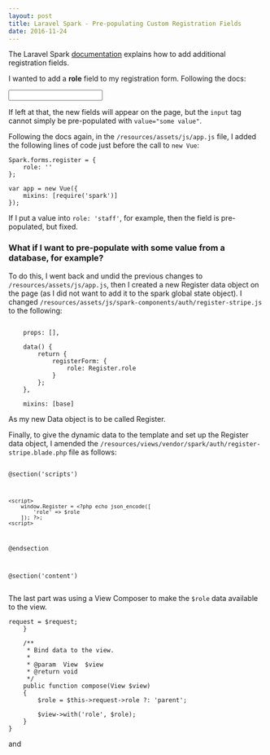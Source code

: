 ```yaml
---
layout: post
title: Laravel Spark - Pre-populating Custom Registration Fields
date: 2016-11-24
---
```

The Laravel Spark <a href="https://spark.laravel.com/docs/3.0/adding-registration-fields" target="_blank">documentation</a> explains how to add additional registration fields.

I wanted to add a <strong>role</strong> field to my registration form. Following the docs:

<code><input type="text" class="form-control" name="role" v-model="registerForm.role"></code>

If left at that, the new fields will appear on the page, but the <code>input</code> tag cannot simply be pre-populated with <code>value="some value"</code>.

Following the docs again, in the <code>/resources/assets/js/app.js</code> file, I added the following lines of code just before the call to <code>new Vue</code>:

<pre><code>Spark.forms.register = {
    role: ''
};

var app = new Vue({
    mixins: [require('spark')]
});</code></pre>

If I put a value into <code>role: 'staff'</code>, for example, then the field is pre-populated, but fixed.

<h3>What if I want to pre-populate with some value from a database, for example?</h3>

To do this, I went back and undid the previous changes to <code>/resources/assets/js/app.js</code>, then I created a new Register data object on the page (as I did not want to add it to the spark global state object). I changed <code>/resources/assets/js/spark-components/auth/register-stripe.js</code> to the following:

<pre><code>
    props: [],
    
    data() {
        return {
            registerForm: {
                role: Register.role
            }
        };
    },
    
    mixins: [base]</code></pre>

As my new Data object is to be called Register.

Finally, to give the dynamic data to the template and set up the Register data object, I amended the <code>/resources/views/vendor/spark/auth/register-stripe.blade.php</code> file as follows:

<pre><code>
@section('scripts')
    <script src="https://js.stripe.com/v2/"></script>
    <script>
        window.Register = <?php echo json_encode([
            'role' => $role
        ]); ?>;
    <script>
@endsection

@section('content')
<spark-register-stripe inline-template>
</code></pre>

The last part was using a View Composer to make the <code>$role</code> data available to the view.

<pre><code><?php

namespace App\Http\ViewComposers;

use Illuminate\View\View;
use Illuminate\Http\Request;
use App\Repositories\UserRepository;

class ShowRegistrationFormComposer
{
    /**
     * Create a new profile composer.
     *
     * @param  Request  $request
     * @return void
     */
    public function __construct(Request $request)
    {
        $this->request = $request;
    }
    
    /**
     * Bind data to the view.
     *
     * @param  View  $view
     * @return void
     */
    public function compose(View $view)
    {
        $role = $this->request->role ?: 'parent';
        
        $view->with('role', $role);
    }
}</code></pre>

and

<pre><code><?php

namespace App\Providers;

use Illuminate\Support\Facades\View;
use Illuminate\Support\ServiceProvider;

class ComposerServiceProvider extends ServiceProvider
{
    /**
     * Bootstrap the application services.
     *
     * @return void
     */
    public function boot()
    {
        View::composer(
            'spark::auth.register', 'App\Http\ViewComposers\ShowRegistrationFormComposer'
        );
    }

    /**
     * Register the application services.
     *
     * @return void
     */
    public function register()
    {
        //
    }
}
</code></pre>
